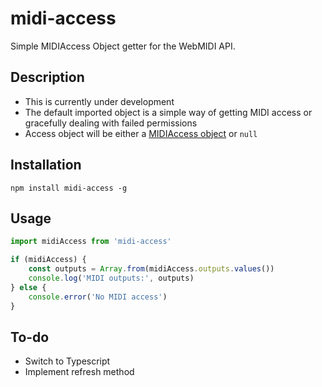 # midi-access
Simple MIDIAccess Object getter for the WebMIDI API.

## Description
* This is currently under development
* The default imported object is a simple way of getting MIDI access or gracefully dealing with failed permissions
* Access object will be either a [MIDIAccess object](https://developer.mozilla.org/en-US/docs/Web/API/MIDIAccess) or `null`

## Installation
    npm install midi-access -g

## Usage
```javascript
import midiAccess from 'midi-access'

if (midiAccess) {
    const outputs = Array.from(midiAccess.outputs.values())
    console.log('MIDI outputs:', outputs)
} else {
    console.error('No MIDI access')
}
```

## To-do
* Switch to Typescript
* Implement refresh method